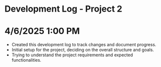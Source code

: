 # **Development Log - Project 2**

# 4/6/2025 1:00 PM
- Created this development log to track changes and document progress.
- Initial setup for the project, deciding on the overall structure and goals.
- Trying to understand the project requirements and expected functionalities.
